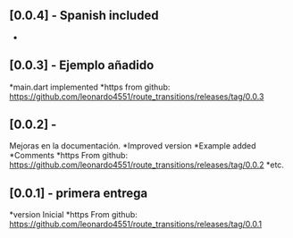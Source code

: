 ## [0.0.4] - Spanish included
*

## [0.0.3] - Ejemplo añadido
*main.dart implemented
*https from github: https://github.com/leonardo4551/route_transitions/releases/tag/0.0.3

## [0.0.2] - 
Mejoras en la documentación.
*Improved version
*Example added
*Comments
*https From github: https://github.com/leonardo4551/route_transitions/releases/tag/0.0.2
*etc.

## [0.0.1] - primera entrega
*version Inicial
*https From github: https://github.com/leonardo4551/route_transitions/releases/tag/0.0.1